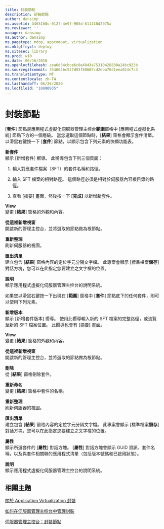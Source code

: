 ```yaml
---
title: 封裝節點
description: 封裝節點
author: dansimp
ms.assetid: 3465168c-012f-4e9f-905d-611418d2975a
ms.reviewer: ''
manager: dansimp
ms.author: dansimp
ms.pagetype: mdop, appcompat, virtualization
ms.mktglfcycl: deploy
ms.sitesec: library
ms.prod: w10
ms.date: 06/16/2016
ms.openlocfilehash: cea6d34cbce6c0e4043a75310428830a24bc923b
ms.sourcegitcommit: 354664bc527d93f80687cd2eba70d1eea024c7c3
ms.translationtype: MT
ms.contentlocale: zh-TW
ms.lasthandoff: 06/26/2020
ms.locfileid: "10800935"
---
```

# 封裝節點


[**套件**] 節點是應用程式虛擬化伺服器管理主控台**範圍**窗格中 [應用程式虛擬化系統] 節點下方的一個層級。 當您選取這個節點時，[**結果**] 窗格會顯示套件清單。 以滑鼠右鍵按一下 [**套件**] 節點，以顯示包含下列元素的快顯功能表。

<a href="" id="new-package"></a>**新套件**  
顯示 [新增套件] 嚮導。 此嚮導包含下列三個頁面：

1.  輸入對應套件檔案（SFT）的套件名稱和路徑。

2.  輸入 SFT 檔案的相對路徑。 這個路徑必須是相對於伺服器內容根目錄的路徑。

3.  查看 [摘要] 畫面，然後按一下 **[完成]** 以新增新套件。

<a href="" id="view"></a>**View**  
變更 [**結果**] 窗格的外觀和內容。

<a href="" id="new-window-from-here"></a>**從這裡新增視窗**  
開啟新的管理主控台，並將選取的節點做為根節點。

<a href="" id="refresh"></a>**重新整理**  
刷新伺服器的視圖。

<a href="" id="export-list"></a>**匯出清單**  
建立包含 [**結果**] 窗格內容的定位字元分隔文字檔。 此專案會顯示 [標準檔案**儲存**] 對話方塊，您可以在此指定您要建立之文字檔的位置。

<a href="" id="help"></a>**說明**  
顯示應用程式虛擬化伺服器管理主控台的說明系統。

如果您以滑鼠右鍵按一下出現在 [**範圍**] 窗格中 [**套件**] 節點底下的任何套件，則可以使用下列元素。

<a href="" id="add-version"></a>**新增版本**  
顯示 [新增套件版本] 嚮導。 使用此嚮導輸入新的 SFT 檔案的完整路徑，或流覽至新的 SFT 檔案位置。 此嚮導也會有 [摘要] 畫面。

<a href="" id="view"></a>**View**  
變更 [**結果**] 窗格的外觀和內容。

<a href="" id="new-window-from-here"></a>**從這裡新增視窗**  
開啟新的管理主控台，並將選取的節點做為根節點。

<a href="" id="delete"></a>**刪除**  
從 [**結果**] 窗格刪除套件。

<a href="" id="rename"></a>**重新命名**  
變更 [**結果**] 窗格中套件的名稱。

<a href="" id="refresh"></a>**重新整理**  
刷新伺服器的視圖。

<a href="" id="export-list"></a>**匯出清單**  
建立包含 [**結果**] 窗格內容的定位字元分隔文字檔。 此專案會顯示 [標準檔案**儲存**] 對話方塊，您可以在此指定您要建立之文字檔的位置。

<a href="" id="properties"></a>**屬性**  
顯示所選套件的 [**屬性**] 對話方塊。 [**屬性**] 對話方塊會顯示 GUID 資訊、套件名稱，以及與套件相關聯的應用程式清單（包括版本號碼和已啟用狀態）。

<a href="" id="help"></a>**說明**  
顯示應用程式虛擬化伺服器管理主控台的說明系統。

## 相關主題


[關於 Application Virtualization 封裝](about-application-virtualization-packages.md)

[如何在伺服器管理主控台中管理封裝](how-to-manage-packages-in-the-server-management-console.md)

[伺服器管理主控台：封裝節點](server-management-console-packages-node.md)

 

 





